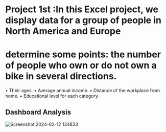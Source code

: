 # Project 1st :In this Excel project, we display data for a group of people in North America and Europe

# determine some points: the number of people who own or do not own a bike in several directions.
•	Their ages.
•	Average annual income.
•	Distance of the workplace from home.
•	Educational level for each category.
## Dashboard Analysis
![Screenshot 2024-02-12 134833](https://github.com/momo-saad/Mohamed_Portfolio/assets/133122558/482a95bc-5980-4867-92a0-2a0e04ce0e51)
